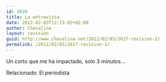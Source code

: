 ```yaml
---
id: 2620
title: La entrevista
date: 2012-02-03T12:13:02+02:00
author: Chavalina
layout: revision
guid: http://www.chavalina.net/2012/02/03/2617-revision-2/
permalink: /2012/02/03/2617-revision-2/
---
```

Un corto que me ha impactado, solo 3 minutos&#8230;



Relacionado: El periodista
